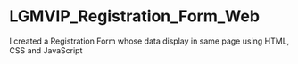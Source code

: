 # LGMVIP_Registration_Form_Web
I created a Registration Form whose data display in same page using HTML, CSS and JavaScript
